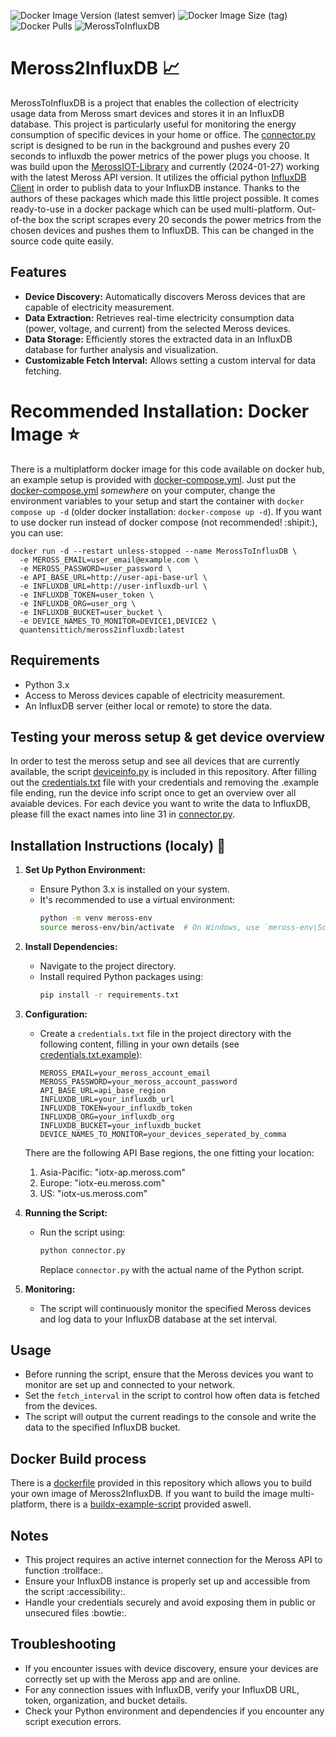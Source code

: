 ![Docker Image Version (latest semver)](https://img.shields.io/docker/v/quantensittich/meross2influxdb)
![Docker Image Size (tag)](https://img.shields.io/docker/image-size/quantensittich/meross2influxdb/latest)
![Docker Pulls](https://img.shields.io/docker/pulls/quantensittich/meross2influxdb)
![MerossToInfluxDB](https://media.giphy.com/media/v1.Y2lkPTc5MGI3NjExNmQ5NWZjeW9ja3I4anRoaHEzcjh2b3o2NGoyc2E5OXk5d3lhaTI3ZSZlcD12MV9pbnRlcm5hbF9naWZfYnlfaWQmY3Q9Zw/9ADoZQgs0tyww/giphy.gif)
# Meross2InfluxDB :chart_with_upwards_trend:

MerossToInfluxDB is a project that enables the collection of electricity usage data from Meross smart devices and stores it in an InfluxDB database. This project is particularly useful for monitoring the energy consumption of specific devices in your home or office. The [connector.py](connector.py) script is designed to be run in the background and pushes every 20 seconds to influxdb the power metrics of the power plugs you choose. It was build upon the [MerossIOT-Library](https://github.com/albertogeniola/MerossIot) and currently (2024-01-27) working with the latest Meross API version. It utilizes the official python [InfluxDB Client](https://github.com/influxdata/influxdb-client-python) in order to publish data to your InfluxDB instance. Thanks to the authors of these packages which made this little project possible.
It comes ready-to-use in a docker package which can be used multi-platform. Out-of-the box the script scrapes every 20 seconds the power metrics from the chosen devices and pushes them to InfluxDB. This can be changed in the source code quite easily.

## Features

- **Device Discovery:** Automatically discovers Meross devices that are capable of electricity measurement.
- **Data Extraction:** Retrieves real-time electricity consumption data (power, voltage, and current) from the selected Meross devices.
- **Data Storage:** Efficiently stores the extracted data in an InfluxDB database for further analysis and visualization.
- **Customizable Fetch Interval:** Allows setting a custom interval for data fetching.

# Recommended Installation: Docker Image :star:
There is a multiplatform docker image for this code available on docker hub, an example setup is provided with [docker-compose.yml](docker-compose.yml). Just put the [docker-compose.yml](docker-compose.yml) _somewhere_ on your computer, change the environment variables to your setup and start the container with `docker compose up -d` (older docker installation: `docker-compose up -d`).
If you want to use docker run instead of docker compose (not recommended! :shipit:), you can use:
```
docker run -d --restart unless-stopped --name MerossToInfluxDB \
  -e MEROSS_EMAIL=user_email@example.com \
  -e MEROSS_PASSWORD=user_password \
  -e API_BASE_URL=http://user-api-base-url \
  -e INFLUXDB_URL=http://user-influxdb-url \
  -e INFLUXDB_TOKEN=user_token \
  -e INFLUXDB_ORG=user_org \
  -e INFLUXDB_BUCKET=user_bucket \
  -e DEVICE_NAMES_TO_MONITOR=DEVICE1,DEVICE2 \
  quantensittich/meross2influxdb:latest
```


## Requirements

- Python 3.x
- Access to Meross devices capable of electricity measurement.
- An InfluxDB server (either local or remote) to store the data.

## Testing your meross setup & get device overview
In order to test the meross setup and see all devices that are currently available, the script [deviceinfo.py](deviceinfo.py) is included in this repository. After filling out the [credentials.txt](credentials.txt.example) file with your credentials and removing the .example file ending, run the device info script once to get an overview over all avaiable devices. For each device you want to write the data to InfluxDB, please fill the exact names into line 31 in [connector.py](connector.py).

## Installation Instructions (localy) :potato:

1. **Set Up Python Environment:**
   - Ensure Python 3.x is installed on your system.
   - It's recommended to use a virtual environment:
     ```bash
     python -m venv meross-env
     source meross-env/bin/activate  # On Windows, use `meross-env\Scripts\activate`
     ```

2. **Install Dependencies:**
   - Navigate to the project directory.
   - Install required Python packages using:
     ```bash
     pip install -r requirements.txt
     ```

3. **Configuration:**
   - Create a `credentials.txt` file in the project directory with the following content, filling in your own details (see [credentials.txt.example](credentials.txt.example)):
     ```
     MEROSS_EMAIL=your_meross_account_email
     MEROSS_PASSWORD=your_meross_account_password
     API_BASE_URL=api_base_region
     INFLUXDB_URL=your_influxdb_url
     INFLUXDB_TOKEN=your_influxdb_token
     INFLUXDB_ORG=your_influxdb_org
     INFLUXDB_BUCKET=your_influxdb_bucket
     DEVICE_NAMES_TO_MONITOR=your_devices_seperated_by_comma
     ```
    There are the following API Base regions, the one fitting your location:
    1. Asia-Pacific: "iotx-ap.meross.com"
    2. Europe: "iotx-eu.meross.com"
    3. US: "iotx-us.meross.com"

4. **Running the Script:**
   - Run the script using:
     ```bash
     python connector.py
     ```
     Replace `connector.py` with the actual name of the Python script.

5. **Monitoring:**
   - The script will continuously monitor the specified Meross devices and log data to your InfluxDB database at the set interval.

## Usage

- Before running the script, ensure that the Meross devices you want to monitor are set up and connected to your network.
- Set the `fetch_interval` in the script to control how often data is fetched from the devices.
- The script will output the current readings to the console and write the data to the specified InfluxDB bucket.

## Docker Build process
There is a [dockerfile](Dockerfile) provided in this repository which allows you to build your own image of Meross2InfluxDB. If you want to build the image multi-platform, there is a [buildx-example-script](buildx.sh) provided aswell.


## Notes

- This project requires an active internet connection for the Meross API to function :trollface:.
- Ensure your InfluxDB instance is properly set up and accessible from the script :accessibility:.
- Handle your credentials securely and avoid exposing them in public or unsecured files :bowtie:.

## Troubleshooting

- If you encounter issues with device discovery, ensure your devices are correctly set up with the Meross app and are online.
- For any connection issues with InfluxDB, verify your InfluxDB URL, token, organization, and bucket details.
- Check your Python environment and dependencies if you encounter any script execution errors.